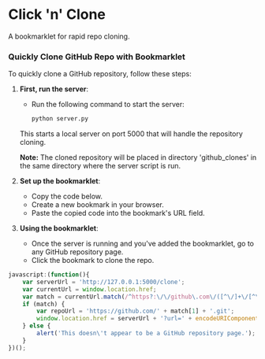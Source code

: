 # Click 'n' Clone 
A bookmarklet for rapid repo cloning.


### Quickly Clone GitHub Repo with Bookmarklet

To quickly clone a GitHub repository, follow these steps:

1. **First, run the server**:
   - Run the following command to start the server:
     ```bash
     python server.py
     ```
   This starts a local server on port 5000 that will handle the repository cloning.

    **Note:** The cloned repository will be placed in directory 'github_clones' in the same directory where the server script is run.

3. **Set up the bookmarklet**:
   - Copy the code below.
   - Create a new bookmark in your browser.
   - Paste the copied code into the bookmark's URL field.

4. **Using the bookmarklet**:
   - Once the server is running and you've added the bookmarklet, go to any GitHub repository page.
   - Click the bookmark to clone the repo.

```javascript
javascript:(function(){
    var serverUrl = 'http://127.0.0.1:5000/clone';
    var currentUrl = window.location.href;
    var match = currentUrl.match(/^https?:\/\/github\.com\/([^\/]+\/[^\/]+)/);
    if (match) {
        var repoUrl = 'https://github.com/' + match[1] + '.git';
        window.location.href = serverUrl + '?url=' + encodeURIComponent(repoUrl);
    } else {
        alert('This doesn\'t appear to be a GitHub repository page.');
    }
})();
```
